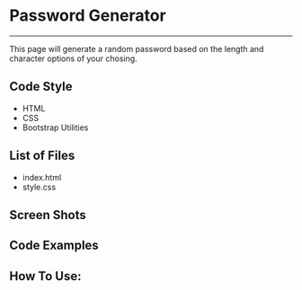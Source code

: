 # Password Generator
---
This page will generate a random password based on the length and character options of your chosing.

Code Style
---
* HTML
* CSS
* Bootstrap Utilities

List of Files
---
* index.html
* style.css

Screen Shots
---



Code Examples
---




How To Use:
---

